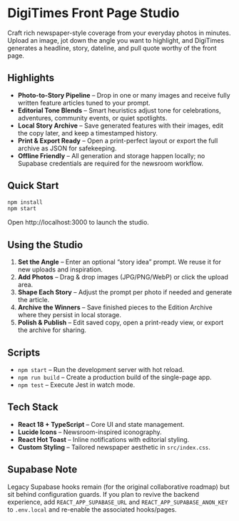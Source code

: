 # DigiTimes Front Page Studio

Craft rich newspaper-style coverage from your everyday photos in minutes. Upload an image, jot down the angle you want to highlight, and DigiTimes generates a headline, story, dateline, and pull quote worthy of the front page.

## Highlights

- **Photo-to-Story Pipeline** – Drop in one or many images and receive fully written feature articles tuned to your prompt.
- **Editorial Tone Blends** – Smart heuristics adjust tone for celebrations, adventures, community events, or quiet spotlights.
- **Local Story Archive** – Save generated features with their images, edit the copy later, and keep a timestamped history.
- **Print & Export Ready** – Open a print-perfect layout or export the full archive as JSON for safekeeping.
- **Offline Friendly** – All generation and storage happen locally; no Supabase credentials are required for the newsroom workflow.

## Quick Start

```bash
npm install
npm start
```

Open http://localhost:3000 to launch the studio.

## Using the Studio

1. **Set the Angle** – Enter an optional “story idea” prompt. We reuse it for new uploads and inspiration.
2. **Add Photos** – Drag & drop images (JPG/PNG/WebP) or click the upload area.
3. **Shape Each Story** – Adjust the prompt per photo if needed and generate the article.
4. **Archive the Winners** – Save finished pieces to the Edition Archive where they persist in local storage.
5. **Polish & Publish** – Edit saved copy, open a print-ready view, or export the archive for sharing.

## Scripts

- `npm start` – Run the development server with hot reload.
- `npm run build` – Create a production build of the single-page app.
- `npm test` – Execute Jest in watch mode.

## Tech Stack

- **React 18 + TypeScript** – Core UI and state management.
- **Lucide Icons** – Newsroom-inspired iconography.
- **React Hot Toast** – Inline notifications with editorial styling.
- **Custom Styling** – Tailored newspaper aesthetic in `src/index.css`.

## Supabase Note

Legacy Supabase hooks remain (for the original collaborative roadmap) but sit behind configuration guards. If you plan to revive the backend experience, add `REACT_APP_SUPABASE_URL` and `REACT_APP_SUPABASE_ANON_KEY` to `.env.local` and re-enable the associated hooks/pages.
